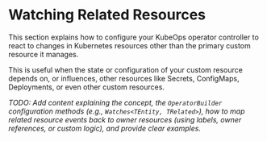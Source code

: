 # Watching Related Resources

This section explains how to configure your KubeOps operator controller to react to changes in Kubernetes resources other than the primary custom resource it manages.

This is useful when the state or configuration of your custom resource depends on, or influences, other resources like Secrets, ConfigMaps, Deployments, or even other custom resources.

*TODO: Add content explaining the concept, the `OperatorBuilder` configuration methods (e.g., `Watches<TEntity, TRelated>`), how to map related resource events back to owner resources (using labels, owner references, or custom logic), and provide clear examples.*
